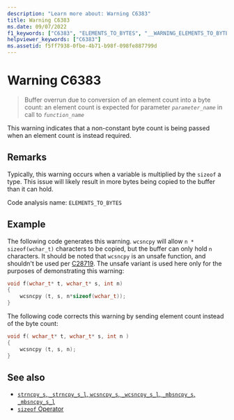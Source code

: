 ```yaml
---
description: "Learn more about: Warning C6383"
title: Warning C6383
ms.date: 09/07/2022
f1_keywords: ["C6383", "ELEMENTS_TO_BYTES", "__WARNING_ELEMENTS_TO_BYTES"]
helpviewer_keywords: ["C6383"]
ms.assetid: f5ff7938-0fbe-4b71-b98f-098fe887799d
---
```

# Warning C6383

> Buffer overrun due to conversion of an element count into a byte count: an element count is expected for parameter *`parameter_name`* in call to *`function_name`*

This warning indicates that a non-constant byte count is being passed when an element count is instead required.

## Remarks

Typically, this warning occurs when a variable is multiplied by the `sizeof` a type. This issue will likely result in more bytes being copied to the buffer than it can hold.

Code analysis name: `ELEMENTS_TO_BYTES`

## Example

The following code generates this warning. `wcsncpy` will allow `n * sizeof(wchar_t)` characters to be copied, but the buffer can only hold `n` characters. It should be noted that `wcsncpy` is an unsafe function, and shouldn't be used per [C28719](/windows-hardware/drivers/devtest/28719-banned-api-usage-use-updated-function-replacement). The unsafe variant is used here only for the purposes of demonstrating this warning:

```cpp
void f(wchar_t* t, wchar_t* s, int n)
{
    wcsncpy (t, s, n*sizeof(wchar_t));
}
```

The following code corrects this warning by sending element count instead of the byte count:

```cpp
void f( wchar_t* t, wchar_t* s, int n )
{
    wcsncpy (t, s, n);
}
```

## See also

- [`strncpy_s`, `_strncpy_s_l`, `wcsncpy_s`, `_wcsncpy_s_l`, `_mbsncpy_s`, `_mbsncpy_s_l`](../c-runtime-library/reference/strncpy-s-strncpy-s-l-wcsncpy-s-wcsncpy-s-l-mbsncpy-s-mbsncpy-s-l.md)
- [`sizeof` Operator](../cpp/sizeof-operator.md)
